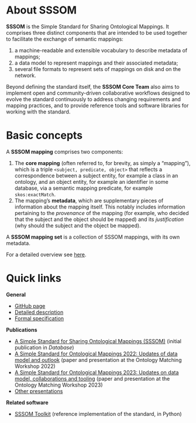 # About SSSOM

**SSSOM** is the Simple Standard for Sharing Ontological Mappings. It comprises three distinct components that are intended to be used together to facilitate the exchange of semantic mappings:

1. a machine-readable and extensible vocabulary to describe metadata of mappings;
2. a data model to represent mappings and their associated metadata;
3. several file formats to represent sets of mappings on disk and on the network.

Beyond defining the standard itself, the **SSSOM Core Team** also aims to implement open and community-driven collaborative workflows designed to evolve the standard continuously to address changing requirements and mapping practices, and to provide reference tools and software libraries for working with the standard.


# Basic concepts

A **SSSOM mapping** comprises two components:

1. The **core mapping** (often referred to, for brevity, as simply a “mapping”), which is a triple `<subject, predicate, object>` that reflects a correspondence between a subject entity, for example a class in an ontology, and an object entity, for example an identifier in some database, via a semantic mapping predicate, for example `skos:exactMatch`.
2. The mapping’s **metadata**, which are supplementary pieces of information about the mapping itself. This notably includes information pertaining to the *provenance* of the mapping (for example, who decided that the subject and the object should be mapped) and its *justification* (why should the subject and the object be mapped).

A **SSSOM mapping set** is a collection of SSSOM mappings, with its own metadata.

For a detailed overview see [here](XXX-TODO-XXX).


# Quick links

**General**

- [GitHub page](https://github.com/mapping-commons/sssom)
- [Detailed description](XXX-TODO-XXX)
- [Formal specification](XXX-TODO-XXX)

**Publications**

- [A Simple Standard for Sharing Ontological Mappings (SSSOM)](https://doi.org/10.1093/database/baac035) (initial publication in _Database_)
- [A Simple Standard for Ontological Mappings 2022: Updates of data model and outlook](https://zenodo.org/record/7672104) (paper and presentation at the Ontology Matching Workshop 2022)
- [A Simple Standard for Ontological Mappings 2023: Updates on data model, collaborations and tooling](https://zenodo.org/record/8202395) (paper and presentation at the Ontology Matching Workshop 2023)
- [Other presentations](presentations.md)

**Related software**

- [SSSOM Toolkit](https://mapping-commons.github.io/sssom-py/) (reference implementation of the standard, in Python)
